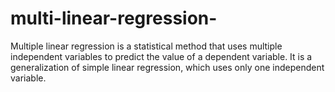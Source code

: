 # multi-linear-regression-
Multiple linear regression is a statistical method that uses multiple independent variables to predict the value of a dependent variable. It is a generalization of simple linear regression, which uses only one independent variable.
